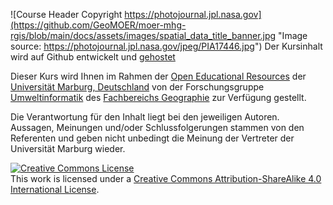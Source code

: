 ![Course Header Copyright https://photojournal.jpl.nasa.gov](https://github.com/GeoMOER/moer-mhg-rgis/blob/main/docs/assets/images/spatial_data_title_banner.jpg "Image source: https://photojournal.jpl.nasa.gov/jpeg/PIA17446.jpg")
Der Kursinhalt wird auf Github entwickelt und [gehostet](https://geomoer.github.io/moer-mhg-rgis/)

Dieser Kurs wird Ihnen im Rahmen der [Open Educational Resources](https://oer.uni-marburg.de) der [Universität Marburg, Deutschland](https://www.uni-marburg.de/de) von der Forschungsgruppe [Umweltinformatik](https://www.uni-marburg.de/fb19/fachgebiete/umweltinformatik/) des [Fachbereichs Geographie](https://www.uni-marburg.de/fb19) zur Verfügung gestellt.

Die Verantwortung für den Inhalt liegt bei den jeweiligen Autoren. Aussagen, Meinungen und/oder Schlussfolgerungen stammen von den Referenten und geben nicht unbedingt die Meinung der Vertreter der Universität Marburg wieder.  



<a rel="license" href="http://creativecommons.org/licenses/by-sa/4.0/"><img alt="Creative Commons License" style="border-width:0" src="https://i.creativecommons.org/l/by-sa/4.0/88x31.png" /></a><br />This work is licensed under a <a rel="license" href="http://creativecommons.org/licenses/by-sa/4.0/">Creative Commons Attribution-ShareAlike 4.0 International License</a>.
